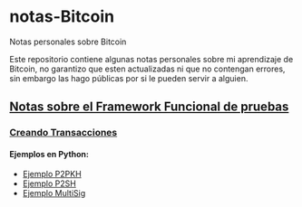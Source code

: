 # notas-Bitcoin
Notas personales sobre Bitcoin

Este repositorio contiene algunas notas personales sobre mi aprendizaje de Bitcoin, no garantizo que esten actualizadas ni que no contengan errores, sin embargo las hago públicas por si le pueden servir a alguien.

## [Notas sobre el Framework Funcional de pruebas](test_framework/test_framework_notas.md)
###  [Creando Transacciones](test_framework/creando_transacciones.md)
####  Ejemplos en Python:
* [Ejemplo P2PKH](test_framework/mi_ejemplo_tx_P2PKH.py)
* [Ejemplo P2SH](test_framework/mi_ejemplo_tx_P2SH.py)
* [Ejemplo MultiSig](test_framework/mi_ejemplo_tx_MultiSig.py)